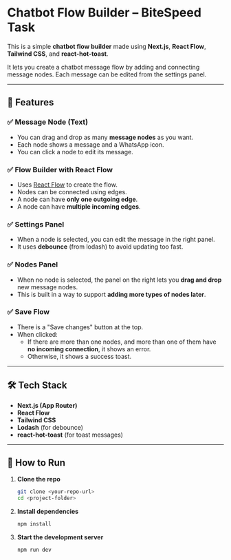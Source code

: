 # Chatbot Flow Builder – BiteSpeed Task

This is a simple **chatbot flow builder** made using **Next.js**, **React Flow**, **Tailwind CSS**, and **react-hot-toast**.

It lets you create a chatbot message flow by adding and connecting message nodes. Each message can be edited from the settings panel.

---

## 🧩 Features

### ✅ Message Node (Text)

- You can drag and drop as many **message nodes** as you want.
- Each node shows a message and a WhatsApp icon.
- You can click a node to edit its message.

### ✅ Flow Builder with React Flow

- Uses [React Flow](https://reactflow.dev/) to create the flow.
- Nodes can be connected using edges.
- A node can have **only one outgoing edge**.
- A node can have **multiple incoming edges**.

### ✅ Settings Panel

- When a node is selected, you can edit the message in the right panel.
- It uses **debounce** (from lodash) to avoid updating too fast.

### ✅ Nodes Panel

- When no node is selected, the panel on the right lets you **drag and drop** new message nodes.
- This is built in a way to support **adding more types of nodes later**.

### ✅ Save Flow

- There is a "Save changes" button at the top.
- When clicked:
  - If there are more than one nodes, and more than one of them have **no incoming connection**, it shows an error.
  - Otherwise, it shows a success toast.

---

## 🛠 Tech Stack

- **Next.js (App Router)**
- **React Flow**
- **Tailwind CSS**
- **Lodash** (for debounce)
- **react-hot-toast** (for toast messages)

---

## 🚀 How to Run

1. **Clone the repo**

   ```bash
   git clone <your-repo-url>
   cd <project-folder>

   ```

2. **Install dependencies**

   ```bash
   npm install
   ```

3. **Start the development server**
   ```bash
   npm run dev
   ```

